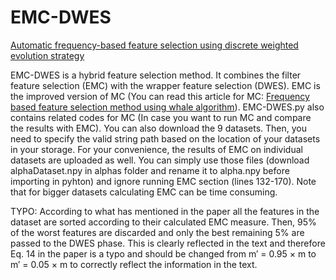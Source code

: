 # EMC-DWES
[Automatic frequency-based feature selection using discrete weighted evolution strategy](https://www.sciencedirect.com/science/article/pii/S1568494622007487#!)


EMC-DWES is a hybrid feature selection method. It combines the filter feature selection (EMC) with the wrapper feature selection (DWES). EMC is the improved version of MC (You can read this article for MC: [Frequency based feature selection method using whale algorithm](https://www.sciencedirect.com/science/article/pii/S0888754318304245)). EMC-DWES.py also contains related codes for MC (In case you want to run MC and compare the results with EMC). You can also download the 9 datasets. Then, you need to specify the valid string path based on the location of your datasets in your storage. For your convenience, the results of EMC on individual datasets are uploaded as well. You can simply use those files (download alphaDataset.npy in alphas folder and rename it to alpha.npy before importing in pyhton) and ignore running EMC section (lines 132-170). Note that for bigger datasets calculating EMC can be time consuming.


TYPO: According to what has mentioned in the paper all the features in the dataset are sorted according to their calculated EMC measure. Then, 95% of the worst features are discarded and only the best remaining 5% are passed to the DWES phase. This is clearly reflected in the text and therefore Eq. 14 in the paper is a typo and should be changed from m′ = 0.95 × m     to   m′ = 0.05 × m  to correctly reflect the information in the text.


